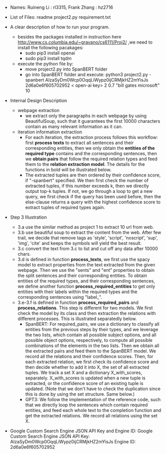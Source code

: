 * Names: 
      Ruineng Li : rl3315, Frank Zhang : hz2716

* List of Files:
      readme
      project2.py
      requirement.txt

* A clear description of how to run your program.
  * besides the packages installed in instruction here http://www.cs.columbia.edu/~gravano/cs6111/Proj2/ ,we need to install the following pacakages:
    * sudo pip3 install openai
    * sudo pip3 install tqdm
  * execute the python file by:
    * move project2.py into SpanBERT folder
    * go into SpanBERT folder and execute: python3 project2.py -spanbert AIzaSyDm0Wcp0OqqLiWypz0ijCRMjkHZ2mYisJs 2d6a0e6f605702952 < open-ai key> 2 0.7 "bill gates microsoft" 10

* Internal Design Description
  * webpage extraction
    * we extract only the paragraphs in each webpage by using BeautifulSoup, such that it guarantees the first 10000 characters contain as many relevant information as it can.
  * iteration information extraction
    * For each iteration, the extraction process follows this workflow: first **process texts** to extract all sentences and their corresponding entities, then we only obtain the **entities of the required type** contains and the corresponding sentences, then we **obtain pairs** that follow the required relation types and feed them to the **relation extraction model**. The details for the functions in bold will be illustrated below.
    * The extracted tuples are then ordered by their confidence score, if "-spanbert" specified. We then first check the number of extracted tuples, if this number exceeds k, then we directly output top-k tuples. If not, we go through a loop to get a new query, we first check if the query has been used before, then the else-clause returns a query with the highest confidence score to extract tuples of required types again. 

* Step 3 Illustration
  * 3.a use the similar method as project 1 to extract 10 url from web.
  * 3.b use beautiful soup to extract the content from the web. After few trail, we decide that remove tags as 'style', 'script', 'noscript', 'sup', 'img', 'cite' and keeps the symbols will yield the best result.
  * 3.c convert the text from 3.c to list and cut off any data after 10000 chars.
  * 3.d is defined in function **process_texts**, we first use the spacy model to extract properties from the text extracted from the given webpage. Then we use the "sents" and "ent" properties to obtain the split sentences and their corresponding entities. To obtain entities of the required types, and their corresponding sentences, we define another function  **process_required_entities** to get only entities with their labels within the required types and the corresponding sentences using "label_".
  * 3.e-3.f is defined in function **process_required_pairs** and **process_relations**. This step is different for two models. We first check the model by its class and then extraction the relations with different processes. This is illustrated separatedly below.
    * SpanBERT: For required_pairs, we use a dictionary to classify all entities from the previous steps by their types, and we leverage the two lists, which contain all possible subject options, and all possible object options, respectively, to compute all possible combinations of the elements in the two lists. Then we obtain all the extracted pairs and feed them to the SpanBERT model. We record all the relations and their confidence scores. Then, for each extracted relation, we first check its confidence score and then decide whether to add it into X, the set of all extracted tuples. We track a set X and a dictionary X_with_scores, separately. X_with_scores is updated when a new tuple is extracted, or the confidence score of an existing tuple is updated. (Note that we don't have to check the duplication since this is done by using the set structure. Same below.)
    * GPT3: We follow the implementation of the reference code, such that we directly loop the sentences which contain required entities, and feed each whole text to the completion function and get the extracted relations. We record all relations using the set X.

* Google Custom Search Engine JSON API Key and Engine ID:
      Google Custom Search Engine JSON API Key: AIzaSyDm0Wcp0OqqLiWypz0ijCRMjkHZ2mYisJs
      Engine ID: 2d6a0e6f605702952
      
